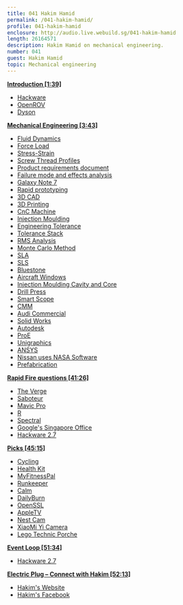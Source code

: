 ```yaml
---
title: 041 Hakim Hamid
permalink: /041-hakim-hamid/
profile: 041-hakim-hamid
enclosure: http://audio.live.webuild.sg/041-hakim-hamid
length: 26164571
description: Hakim Hamid on mechanical engineering.
number: 041
guest: Hakim Hamid
topic: Mechanical engineering
---
```


**[Introduction [1:39]](#t=1:39)**

- [Hackware](https://www.meetup.com/hackware)
- [OpenROV](http://www.openrov.com/)
- [Dyson](https://www.dyson.com.sg/)

**[Mechanical Engineering [3:43]](#t=3:43)**

- [Fluid Dynamics](https://en.wikipedia.org/wiki/Fluid_dynamics)
- [Force Load]()
- [Stress-Strain](https://en.wikipedia.org/wiki/Stress%E2%80%93strain_curve)
- [Screw Thread Profiles](https://en.wikipedia.org/wiki/ISO_metric_screw_thread)
- [Product requirements document](https://en.wikipedia.org/wiki/Product_requirements_document)
- [Failure mode and effects analysis](https://en.wikipedia.org/wiki/Failure_mode_and_effects_analysis)
- [Galaxy Note 7](https://en.wikipedia.org/wiki/Samsung_Galaxy_Note_7#Battery_faults)
- [Rapid prototyping](https://en.wikipedia.org/wiki/Rapid_prototyping)
- [3D CAD](https://en.wikipedia.org/wiki/Computer-aided_design)
- [3D Printing](https://en.wikipedia.org/wiki/3D_printing)
- [CnC Machine](https://en.wikipedia.org/wiki/Numerical_control)
- [Injection Moulding](https://en.wikipedia.org/wiki/Injection_moulding)
- [Engineering Tolerance](https://en.wikipedia.org/wiki/Injection_moulding)
- [Tolerance Stack](https://en.wikipedia.org/wiki/Tolerance_analysis)
- [RMS Analysis](https://en.wikipedia.org/wiki/Root_mean_square)
- [Monte Carlo Method](https://en.wikipedia.org/wiki/Monte_Carlo_method)
- [SLA](https://en.wikipedia.org/wiki/Stereolithography)
- [SLS](https://en.wikipedia.org/wiki/Selective_laser_sintering)
- [Bluestone](https://www.3dsystems.com/materials/accurar-bluestone)
- [Aircraft Windows](https://en.wikipedia.org/wiki/De_Havilland_Comet#Accidents_and_incidents)
- [Injection Moulding Cavity and Core](https://en.wikipedia.org/wiki/Injection_mold_construction)
- [Drill Press](https://en.wikipedia.org/wiki/Drill#Drill_press)
- [Smart Scope](http://www.smartscope.com.sg/)
- [CMM](https://en.wikipedia.org/wiki/Coordinate-measuring_machine)
- [Audi Commercial](https://www.youtube.com/watch?v=_u8ohVjji5A)
- [Solid Works](http://www.solidworks.com/)
- [Autodesk](http://www.autodesk.com/)
- [ProE](http://www.ptc.com/cad/pro-engineer)
- [Unigraphics](https://en.wikipedia.org/wiki/Siemens_NX)
- [ANSYS](https://en.wikipedia.org/wiki/Ansys)
- [Nissan uses NASA Software](https://www.nasa.gov/ames/image-feature/nissan-test-drives-nasa-space-technology-for-use-in-driverless-cars/)
- [Prefabrication](https://en.wikipedia.org/wiki/Prefabrication)

**[Rapid Fire questions [41:26]](#t=41:26)**

- [The Verge](http://www.theverge.com/)
- [Saboteur](https://en.wikipedia.org/wiki/Saboteur_(card_game))
- [Mavic Pro](https://store.dji.com/product/mavic-pro)
- [R](https://en.wikipedia.org/wiki/R_(programming_language))
- [Spectral](http://www.imdb.com/title/tt2106651/)
- [Google's Singapore Office](http://www.hardwarezone.com.sg/feature-pictures-google-s-new-hq-most-amazing-office-singapore)
- [Hackware 2.7](https://www.meetup.com/Hackware/events/237016148/)

**[Picks [45:15]](#t=45:15)**

- [Cycling](https://en.wikipedia.org/wiki/Cycling)
- [Health Kit](https://developer.apple.com/healthkit/)
- [MyFitnessPal](https://www.myfitnesspal.com/)
- [Runkeeper](https://runkeeper.com/)
- [Calm](https://itunes.apple.com/us/app/calm-meditation-to-relax-focus/id571800810?mt=8)
- [DailyBurn](https://dailyburn.com)
- [OpenSSL](https://www.openssl.org/)
- [AppleTV](https://www.apple.com/sg/tv/)
- [Nest Cam](https://nest.com/camera/meet-nest-cam/)
- [XiaoMi Yi Camera](https://www.yitechnology.com/yi-1080p-dome-camera-2)
- [Lego Technic Porche](https://shop.lego.com/en-US/Porsche-911-GT3-RS-42056)

**[Event Loop [51:34]](#t=51:34)**

- [Hackware 2.7](https://www.meetup.com/Hackware/events/237016148/)

**[Electric Plug  – Connect with Hakim [52:13]](#t=52:13)**

- [Hakim's Website](http://abdulhakimhamid.com/)
- [Hakim's Facebook](https://www.facebook.com/hakim.hamid.16)
